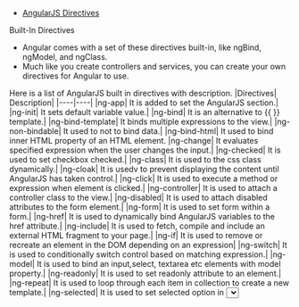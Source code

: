 * [AngularJS Directives](https://docs.angularjs.org/api/ng/directive)

Built-In Directives
*	Angular comes with a set of these directives built-in, like ngBind, ngModel, and ngClass. 
*	Much like you create controllers and services, you can create your own directives for Angular to use.

Here is a list of AngularJS built in directives with description.
|Directives|	Description|
|----|----|
|ng-app|
It is added to set the AngularJS section.|
|ng-init|
It sets default variable value.|
|ng-bind|
It is an alternative to {{ }} template.|
|ng-bind-template|
It binds multiple expressions to the view.|
|ng-non-bindable|
It used to not to bind data.|
|ng-bind-html|
It used to bind inner HTML property of an HTML element.
|ng-change|
It evaluates specified expression when the user changes the input.|
|ng-checked|
It is used to set checkbox checked.|
|ng-class|
It is used to the css class dynamically.|
|ng-cloak|
It is usedv to prevent displaying the content until AngularJS has taken control.|
|ng-click|
It is used to execute a method or expression when element is clicked.|
|ng-controller|
It is used to attach a controller class to the view.|
|ng-disabled|
It is used to attach disabled attributes to the form element.|
|ng-form|
It is used to set form within a form.|
|ng-href|
It is used to dynamically bind AngularJS variables to the href attribute.|
|ng-include|
It is used to fetch, compile and include an external HTML fragment to your page.|
|ng-if|
It is used to remove or recreate an element in the DOM depending on an expression|
|ng-switch|
It is used to conditionally switch control based on matching expression.|
|ng-model|
It is used to bind an input,select, textarea etc elements with model property.|
|ng-readonly|
It is used to set readonly attribute to an element.|
|ng-repeat|
It is used to loop through each item in collection to create a new template.|
|ng-selected|
It is used to set selected option in <select> element.|
|ng-show/ng-hide|
It workes based on expression, if true then the element is shown or hidden respectively.|
|ng-src|
It is used to dynamically bind AngularJS variables to the src attribute.|
|ng-submit|
It is used to bind angular expressions to onsubmit events.|


